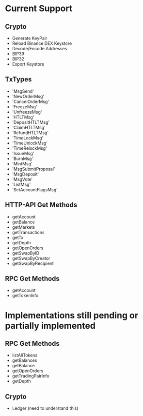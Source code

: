 # Current Support

## Crypto
- Generate KeyPair
- Reload Binance DEX Keystore
- Decode/Encode Addresses
- BIP39
- BIP32
- Export Keystore

## TxTypes
- 'MsgSend' 
- 'NewOrderMsg' 
- 'CancelOrderMsg' 
- 'FreezeMsg'  
- 'UnfreezeMsg' 
- 'HTLTMsg' 
- 'DepositHTLTMsg'
- 'ClaimHTLTMsg'
- 'RefundHTLTMsg'
- 'TimeLockMsg'
- 'TimeUnlockMsg'
- 'TimeRelockMsg'
- 'IssueMsg'
- 'BurnMsg'
- 'MintMsg'
- 'MsgSubmitProposal'
- 'MsgDeposit'
- 'MsgVote'
- 'ListMsg' 
- 'SetAccountFlagsMsg'

## HTTP-API Get Methods
- getAccount
- getBalance
- getMarkets
- getTransactions
- getTx
- getDepth
- getOpenOrders
- getSwapByID
- getSwapByCreator
- getSwapByRecipient

## RPC Get Methods
- getAccount
- getTokenInfo

# Implementations still pending or partially implemented

## RPC Get Methods
- listAllTokens
- getBalances
- getBalance
- getOpenOrders
- getTradingPairInfo
- getDepth

## Crypto 
- Ledger (need to understand this)

